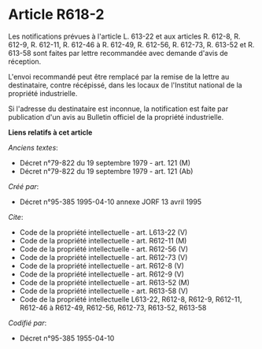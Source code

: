 # Article R618-2

Les notifications prévues à l'article L. 613-22 et aux articles R. 612-8, R. 612-9, R. 612-11, R. 612-46 à R. 612-49, R.
612-56, R. 612-73, R. 613-52 et R. 613-58 sont faites par lettre recommandée avec demande d'avis de réception.

L'envoi recommandé peut être remplacé par la remise de la lettre au destinataire, contre récépissé, dans les locaux de
l'Institut national de la propriété industrielle.

Si l'adresse du destinataire est inconnue, la notification est faite par publication d'un avis au Bulletin officiel de la
propriété industrielle.

**Liens relatifs à cet article**

_Anciens textes_:

  - Décret n°79-822 du 19 septembre 1979 - art. 121 (M)
  - Décret n°79-822 du 19 septembre 1979 - art. 121 (Ab)

_Créé par_:

  - Décret n°95-385 1995-04-10 annexe JORF 13 avril 1995

_Cite_:

  - Code de la propriété intellectuelle - art. L613-22 (V)
  - Code de la propriété intellectuelle - art. R612-11 (M)
  - Code de la propriété intellectuelle - art. R612-56 (V)
  - Code de la propriété intellectuelle - art. R612-73 (V)
  - Code de la propriété intellectuelle - art. R612-8 (V)
  - Code de la propriété intellectuelle - art. R612-9 (V)
  - Code de la propriété intellectuelle - art. R613-52 (M)
  - Code de la propriété intellectuelle - art. R613-58 (V)
  - Code de la propriété intellectuelle L613-22, R612-8, R612-9, R612-11, R612-46 à R612-49, R612-56, R612-73, R613-52, R613-58

_Codifié par_:

  - Décret n°95-385 1955-04-10
